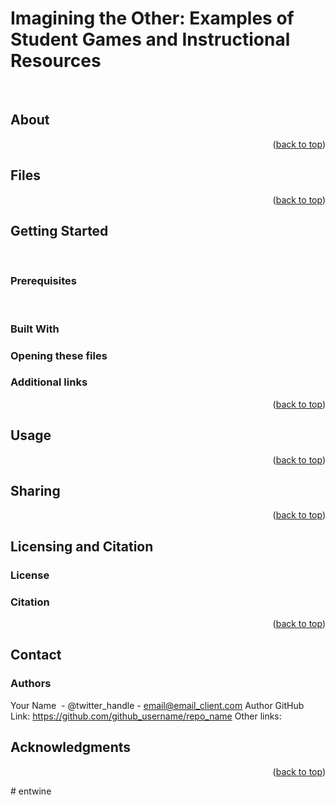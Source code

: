 
<a id="readme-top"></a>
# Imagining the Other: Examples of Student Games and Instructional Resources
 
## About
<!-- Required: Include brief prose description of the project and the repository. This description should build on or contextualize the language in your Twine Object, provide concrete contextual information, or describe the possible applications of your Twine or other materials. 100 words is fine, but you’re free to make this as expansive as you wish to help situate readers in your materials and how they might use them. --> 
<p align="right">(<a href="#readme-top">back to top</a>)</p>

## Files 
<!-- Required: list all files included with brief descriptions -->

<p align="right">(<a href="#readme-top">back to top</a>)</p>

## Getting Started
<!-- Give any instructions that readers may need to use your files. --> 
### Prerequisites
<!-- If your files require programs other than Twine, or a specific version of Twine to run, provide instructions here. --> 
### Built With
<!-- If you built files with a program other than Twine, list those programs or link to downloads here. --> 
### Opening these files
<!-- Provide any necessary instructions for users to get started. You can assume that readers can download a single file and run it, but you may wish to provide guidance about how to handle certain file types or directories. -->

<!-- Ex. To open this Twine in a browser, download both the HTML and the IMG files into a single directory. -->

<!-- Ex. This Twine is designed for version xyz. To edit this Twine, download version xyz from Twinery.org here: link. Download HTML and IMG files into a single directory and open in the Twine version xyz desktop program. -->

### Additional links 
<!-- If desired, including your own GitHub repository, a relevant website, or other -->

<p align="right">(<a href="#readme-top">back to top</a>)</p>

## Usage
<!-- If desired, use this space to show useful examples of how a project can be used. Additional screenshots, code examples and demos work well in this space. How might a reader adapt or deploy this Twine in their classroom? You may also link to more resources, websites, or external documentation. -->

<p align="right">(<a href="#readme-top">back to top</a>)</p>

## Sharing
<!-- If desired, invite users to fork and adapt these resources. You may wish to direct them to your own GitHub repository if you plan to update these resources periodically or if you wish to take suggestions from users. -->

<p align="right">(<a href="#readme-top">back to top</a>)</p>

## Licensing and Citation

### License
<!-- If desired, you may apply your own license to your materials. If so, include a LICENSE.txt file in the root directory of your repository and link to it here. We ask that you consider using open-source licenses like Creative Commons to facilitate readers using and developing your sample resources. Unless you indicate otherwise, all material in EnTwine will be licensed as CC BY-SA 4.0. -->

<!-- Ex. Distributed under the MIT License. See LICENSE.txt for more information. -->
<!-- Ex. CC BY-SA 4.0 license inherited from EnTwine collection. See [slug provided by editors] for more information. -->

### Citation
<!-- If desired, you may add an additional DOI or other citation information for your material. If you do so, please include this DOI in your metadata spreadsheet. Unless you indicate otherwise, all media including repositories will be given a DOI in the Fulcrum Resources repository. --> 

<p align="right">(<a href="#readme-top">back to top</a>)</p>

## Contact

### Authors
Your Name  - @twitter_handle - email@email_client.com <!-- include desired contact information -->
Author GitHub Link: https://github.com/github_username/repo_name
Other links: <!-- include other links as desired -->

## Acknowledgments
<!-- If desired, list relevant resources you find helpful and would like to give credit to. -->

<p align="right">(<a href="#readme-top">back to top</a>)</p># entwine
